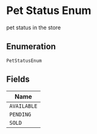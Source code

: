 
# Pet Status Enum

pet status in the store

## Enumeration

`PetStatusEnum`

## Fields

| Name |
|  --- |
| `AVAILABLE` |
| `PENDING` |
| `SOLD` |


